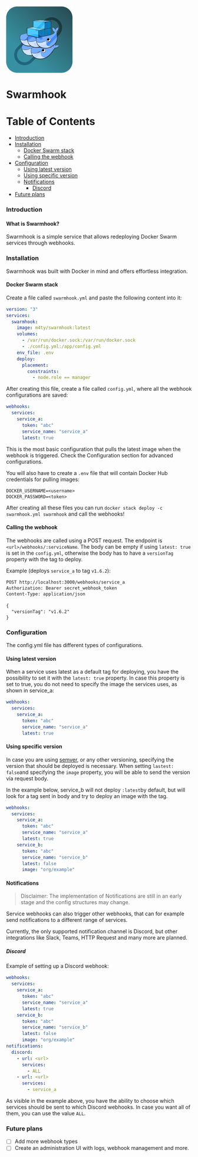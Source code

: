 ![Swarmhook logo](assets/swarmhook.png "Swarmhook logo")

# Swarmhook

Table of Contents
=================

* [Introduction](#introduction)
* [Installation](#installation)
  * [Docker Swarm stack](#docker-swarm-stack)
  * [Calling the webhook](#calling-the-webhook)
* [Configuration](#configuration)
  * [Using latest version](#using-latest-version)
  * [Using specific version](#using-specific-version)
  * [Notifications](#notifications)
    * [Discord](#discord)
* [Future plans](#future-plans)

### Introduction

#### What is Swarmhook?

Swarmhook is a simple service that allows redeploying Docker Swarm services through webhooks.

### Installation

Swarmhook was built with Docker in mind and offers effortless integration.

#### Docker Swarm stack

Create a file called `swarmhook.yml` and paste the following content into it:

```yml
version: "3"
services:
  swarmhook:
    image: m4ty/swarmhook:latest
    volumes:
      - /var/run/docker.sock:/var/run/docker.sock
      - ./config.yml:/app/config.yml
    env_file: .env
    deploy:
      placement:
        constraints:
          - node.role == manager
```

After creating this file, create a file called `config.yml`, where all the webhook configurations are saved:

```yml
webhooks:
  services:
    service_a:
      token: "abc"
      service_name: "service_a"
      latest: true
```

This is the most basic configuration that pulls the latest image when the webhook is triggered. Check the Configuration
section for advanced
configurations.

You will also have to create a `.env` file that will contain Docker Hub credentials for pulling images:

```text
DOCKER_USERNAME=<username>
DOCKER_PASSWORD=<token>
```

After creating all these files you can run `docker stack deploy -c swarmhook.yml swarmhook` and call the webhooks!

#### Calling the webhook

The webhooks are called using a POST request. The endpoint is `<url>/webhooks/:serviceName`. The body can be empty if
using `latest: true` is set in the `config.yml`, otherwise the body has to have a `versionTag` property with the tag to
deploy.

Example (deploys `service_a` to tag `v1.6.2`):

```http request
POST http://localhost:3000/webhooks/service_a
Authorization: Bearer secret_webhook_token
Content-Type: application/json

{
  "versionTag": "v1.6.2"
}
```

### Configuration

The config.yml file has different types of configurations.

#### Using latest version

When a service uses latest as a default tag for deploying, you have the possibility to set it with the `latest: true`
property. In case this property is set to true, you do not need to specify the image the services uses, as shown in
service_a:

```yml
webhooks:
  services:
    service_a:
      token: "abc"
      service_name: "service_a"
      latest: true
```

#### Using specific version

In case you are using [semver](https://semver.org/), or any other versioning, specifying the version that should be
deployed is necessary. When setting `lastest: false`and specifying the `image` property, you will be able to send the
version via request body.

In the example below, service_b will not deploy `:latest`by default, but will look for a tag sent in body and try to
deploy an image with the tag.

```yml
webhooks:
  services:
    service_a:
      token: "abc"
      service_name: "service_a"
      latest: true
    service_b:
      token: "abc"
      service_name: "service_b"
      latest: false
      image: "org/example"
```

#### Notifications

> Disclaimer: The implementation of Notifications are still in an early stage and the config structures may change.

Service webhooks can also trigger other webhooks, that can for example send notifications to a different range of
services.

Currently, the only supported notification channel is Discord, but other integrations like Slack, Teams, HTTP Request
and many more are planned.

##### Discord

Example of setting up a Discord webhook:

```yaml
webhooks:
  services:
    service_a:
      token: "abc"
      service_name: "service_a"
      latest: true
    service_b:
      token: "abc"
      service_name: "service_b"
      latest: false
      image: "org/example"
notifications:
  discord:
    - url: <url>
      services:
        - ALL
    - url: <url>
      services:
        - service_a
```

As visible in the example above, you have the ability to choose which services should be sent to which Discord webhooks.
In case you want all of them, you can use the value `ALL`.

### Future plans

- [ ] Add more webhook types
- [ ] Create an administration UI with logs, webhook management and more.